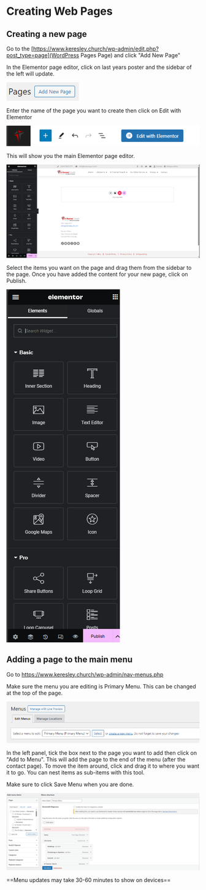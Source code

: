 # Creating Web Pages
## Creating a new page

Go to the [https://www.keresley.church/wp-admin/edit.php?post_type=page](WordPress Pages Page) and click "Add New Page" 

In the Elementor page editor, click on last years poster and the sidebar of the left will update. 

![Add New Page Button](newpagebutton.png)

Enter the name of the page you want to create then click on Edit with Elementor

![Edit with Elementor Button](editwithelementor.png)

This will show you the main Elementor page editor.

![Elementor Page Editor](newpageeditor.png)

Select the items you want on the page and drag them from the sidebar to the page. Once you have added the content for your new page, click on Publish.

![Elementor New Page Sidebar](elementornewpagesidebar.png)

## Adding a page to the main menu

Go to https://www.keresley.church/wp-admin/nav-menus.php

Make sure the menu you are editing is Primary Menu. This can be changed at the top of the page.

![Select Menu to Edit](selectmenu.png)

In the left panel, tick the box next to the page you want to add then click on "Add to Menu". This will add the page to the end of the menu (after the contact page). To move the item around, click and drag it to where you want it to go. You can nest items as sub-items with this tool.

Make sure to click Save Menu when you are done.

![Menu Editor](menueditor.png)

==Menu updates may take 30-60 minutes to show on devices==